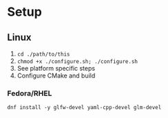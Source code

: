 # Setup

## Linux

1. `cd ./path/to/this`
2. `chmod +x ./configure.sh; ./configure.sh`
3. See platform specific steps
4. Configure CMake and build

### Fedora/RHEL

`dnf install -y glfw-devel yaml-cpp-devel glm-devel`

